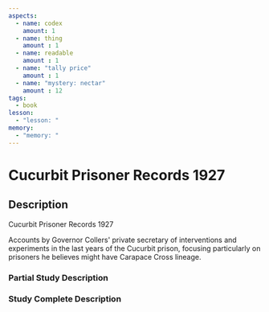 ```yaml
---
aspects: 
  - name: codex
    amount: 1
  - name: thing
    amount : 1
  - name: readable
    amount : 1
  - name: "tally price"
    amount : 1
  - name: "mystery: nectar"
    amount : 12
tags:
  - book
lesson:
  - "lesson: "
memory:
  - "memory: "
---
```


# Cucurbit Prisoner Records 1927

## Description
Cucurbit Prisoner Records 1927

Accounts by Governor Collers' private secretary of interventions and experiments in the last years of the Cucurbit prison, focusing particularly on prisoners he believes might have Carapace Cross lineage.
### Partial Study Description

### Study Complete Description

